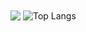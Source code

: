 <img align="center" src="https://github-readme-stats.vercel.app/api?username=haohaoqian&show_icons=true&icon_color=CE1D2D&text_color=718096&bg_color=ffffff&hide_title=true" />
<img align="center"  alt="Top Langs" src="https://github-readme-stats.vercel.app/api/top-langs/?username=haohaoqian&layout=compact" />
